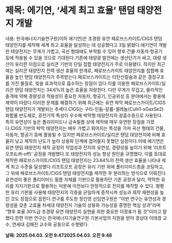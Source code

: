 # **제목: 에기연, ‘세계 최고 효율’ 탠덤 태양전지 개발**

  내용: 한국에너지기술연구원(이하 에기연)은 초경량 유연 페로브스카이트/CIGS 탠덤 태양전지를 제작해 세계 최고 효율을 달성하는 데 성공했다고 3일 밝혔다.에기연이 개발한 태양전지는 무게가 가볍고, 곡선 형태에도 부착될 수 있어 향후 건물·자동차·항공기 등에 적용될 수 있을 것으로 기대된다.기존에 태양광 발전에는 생산단가가 싸고, 대량 생산이 유리한 이점으로 실리콘 기반의 단일 접합 태양전지가 주로 이용됐다. 하지만 최근에는 실리콘 태양전지 전력 생산 효율의 한계로, 페로브스카이트 태양전지를 접합해 효율을 높인 탠덤 태양전지가 주목받는다.페로브스카이트는 티탄산칼슘과 같은 결정구조를 가진 물질로, 빛을 효과적으로 흡수하는 장점이 있다.이를 이용한 페로브스카이트/실리콘 탠덤 태양전지는 34.6%의 높은 효율을 자랑한다. 다만 무게가 무겁고, 물리적인 충격에 약해 경량성과 적용성이 중요한 자동차, 항공기, 인공위성 등 분야에서는 활용에 제약이 따랐다.이러한 문제를 해결하기 위해 최근에는 유연 박막 페로브스카이트/CIGS 탠덤 태양전지가 개발되는 추세다.CIGS는 구리-인듐-갈륨-셀레늄(CuIn1-xGaxSe2) 화합물 반도체로, 광전기적 특성이 우수해 박막형 태양전지의 광흡수층으로 사용된다. 특히 유연성이 높은 폴리이미드나 금속필름 상에 제작돼 매우 유연한 장점을 가졌다.CIGS 기반의 박막 태양전지는 매우 가볍고 휘어지는 특성을 가져 곡선 형태의 건물, 자동차, 항공기 등에 활용될 수 있지만 페로브스카이트/실리콘 탠덤 태양전지에 비해 효율이 낮고 제작의 난도가 높아 상용화 단계에 접어들지 못했던 실정이다.이에 에기연은 유연 탠덤 태양전지 제작 공정의 작업성과 전지의 유연성, 경량성을 높이기 위해 ‘리프트오프(Lift-off)’ 공정을 개발했다.또 태양전지의 성능 향상 원인을 규명했다. 이를 토대로 제작한 페로브스카이트/CIGS 탠덤 태양전지는 23.64%의 전력 생산 효율을 나타내 세계 최고 수준을 달성했다.리프트오프 공정은 유리 기판 위에 폴리이미드층을 코팅하고, 그 위에 페로브스카이트/CIGS 탠덤 태양전지를 제작한 후 분리하는 방식으로 이뤄진다.유연성이 좋은 폴리이미드 필름 자체를 기판으로 활용하던 기존 공정과 달리, 딱딱한 유리를 지지기판으로 활용하는 덕분에 이전보다 안정적으로 전지를 제작할 수 있다. 평평한 유리 기판을 사용해 태양전지의 각층을 균일하게 증착시켜 성능과 제작 재현성을 높인 것도 장점으로 꼽힌다.연구를 주도한 정인영 선임연구원은 “이번 연구는 유연성과 경량성을 갖춘 고효율 차세대 태양전지 기술의 상용화 가능성을 증명한 핵심 성과”라며 “향후 효율 30%급 초경량 유연 태양전지 실현을 위한 중요한 이정표가 될 것”이라고 말했다.한편 이번 연구는 한국에너지기술연구원 기본사업의 지원을 받아 경상대 이태경 교수, 연세대 김해진 교수와 공동으로 수행됐다.

  **날짜: 2025.04.03. 오전 9:472025.04.03. 오전 9:48**